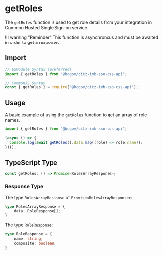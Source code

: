 # getRoles

The `getRoles` function is used to get role details from your integration in Common Hosted Single Sign-on service.

!!! warning "Reminder"
    This function is asynchronous and must be awaited in order to get a response.

## Import

```JavaScript
// ESModule Syntax (preferred)
import { getRoles } from "@bcgov/citz-imb-sso-css-api";

// CommonJS Syntax
const { getRoles } = require('@bcgov/citz-imb-sso-css-api');
```

## Usage

A basic example of using the `getRoles` function to get an array of role names.

```JavaScript
import { getRoles } from "@bcgov/citz-imb-sso-css-api";

(async () => {
  console.log(await getRoles().data.map((role) => role.name));
})();
```

## TypeScript Type

<!-- The following code block is auto generated when types in the package change. -->
<!-- TYPE: getRoles -->
```TypeScript
const getRoles: () => Promise<RolesArrayResponse>;
```

### Response Type

The type `RolesArrayResponse` of `Promise<RolesArrayResponse>`:

<!-- The following code block is auto generated when types in the package change. -->
<!-- TYPE: RolesArrayResponse -->
```TypeScript
type RolesArrayResponse = {
    data: RoleResponse[];
}
```

The type `RoleResponse`:

<!-- The following code block is auto generated when types in the package change. -->
<!-- TYPE: RoleResponse -->
```TypeScript
type RoleResponse = {
    name: string;
    composite: boolean;
}
```
